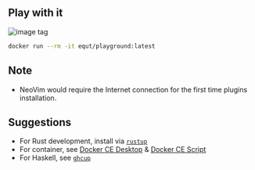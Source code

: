 ## Play with it

![image tag](https://img.shields.io/docker/v/equt/playground?style=flat-square)

```sh
docker run --rm -it equt/playground:latest
```

## Note

- NeoVim would require the Internet connection for the first time plugins installation.

## Suggestions

- For Rust development, install via [`rustup`]
- For container, see [Docker CE Desktop] & [Docker CE Script]
- For Haskell, see [`ghcup`]

[`rustup`]: https://rustup.rs
[docker ce desktop]: https://www.docker.com/products/docker-desktop
[docker ce script]: https://get.docker.com
[`ghcup`]: https://www.haskell.org/ghcup/
